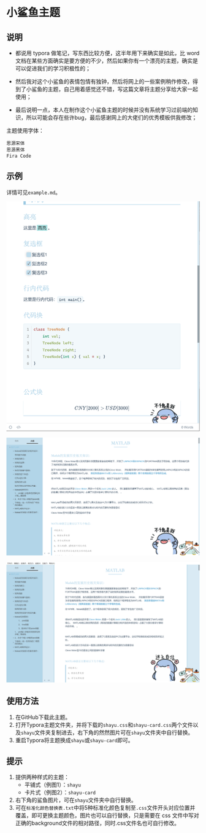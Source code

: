 # 小鲨鱼主题

## 说明

- 都说用 typora 做笔记，写东西比较方便，这半年用下来确实是如此，比 word 文档在某些方面确实是要方便的不少，然后如果你有一个漂亮的主题，确实是可以促进我们的学习积极性的；

- 然后我对这个小鲨鱼的表情包情有独钟，然后将网上的一些案例稍作修改，得到了小鲨鱼的主题，自己用着感觉还不错，写这篇文章将主题分享给大家一起使用；
- 最后说明一点，本人在制作这个小鲨鱼主题的时候并没有系统学习过前端的知识，所以可能会存在些许bug，最后感谢网上的大佬们的优秀模板供我修改；

主题使用字体：

```
思源宋体
思源黑体
Fira Code
```

## 示例

详情可见`example.md`。

![Snipaste_2022-07-19_09-51-17](README.assets/Snipaste_2022-07-19_09-51-17.png)

![screenshot1](README.assets/screenshot1.png)

![screenshot2](README.assets/screenshot2.png)



## 使用方法

1. 在GitHub下载此主题。
2. 打开Typora主题文件夹，并将下载的`shayu.css`和`shayu-card.css`两个文件以及`shayu`文件夹复制进去，右下角的然然图片可在`shayu`文件夹中自行替换。
3. 重启Typora将主题换成`shayu`或`shayu-card`即可。

## 提示

1. 提供两种样式的主题：
   * 平铺式（例图1）：`shayu`
   * 卡片式（例图2）：`shayu-card`
2. 右下角的鲨鱼图片，可在`shayu`文件夹中自行替换。
3. 可在`标准化颜色替换表.txt`中将5种标准化颜色复制至`.css`文件开头对应位置并覆盖，即可更换主题颜色，图片也可以自行替换，只是需要在 css 文件中写对正确的background文件的相对路径，同时.css文件名也可自行修改。







